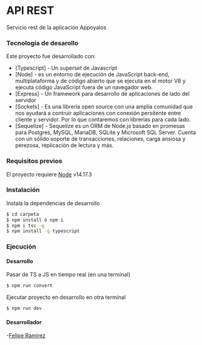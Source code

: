 # API REST
Servicio rest de la aplicación Appoyalos
 
### Tecnología de desarollo

Este proyecto fue desarrollado con:

* [Typescript] - Un superset de Javascript
* [Node] - es un entorno de ejecución de JavaScript back-end, multiplataforma y de código abierto que se ejecuta en el motor V8 y ejecuta código JavaScript fuera de un navegador web.
* [Express] - Un framework para desarrollo de aplicaciones de lado del servidor
* [Sockets] - Es una librería open source con una amplia comunidad que nos ayudará a contruir aplicaciones con conexión persitente entre cliente y servidor. Por lo que contaremos con librerías para cada lado.
* [Sequelize] - Sequelize es un ORM de Node.js basado en promesas para Postgres, MySQL, MariaDB, SQLite y Microsoft SQL Server. Cuenta con un sólido soporte de transacciones, relaciones, carga ansiosa y perezosa, replicación de lectura y más.

### Requisitos previos
El proyecto requiere [Node](https://nodejs.org/) v14.17.3

### Instalación
Instala la dependencias de desarrollo 
```sh
$ cd carpeta
$ npm install ó npm i
$ npm i tsc -g
$ npm install -g typescript

```

### Ejecución
#### Desarrollo
Pasar de TS a JS en tiempo real (en una terminal)
```sh
$ npm run convert
```

Ejecutar proyecto en desarrollo en otra terminal
```sh
$ npm run dev
```

#### Desarrollador 
-[Felipe Ramirez](https://mrinternauta.com)

